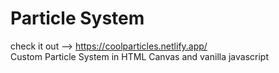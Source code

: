 # Particle System
check it out --> https://coolparticles.netlify.app/  
Custom Particle System in HTML Canvas and vanilla javascript  
